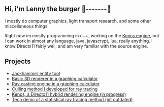 ## Hi, i'm Lenny the burger 🔦-------🔺
I mostly do computer graphics, light transport research, and some other miscellaneous things.

Right now im mostly programming in c++, working on the [Kenos engine](https://github.com/Lenny-the-burger/Kenos), but I can work in almost any language, java, javascrypt, lua, really anything. I know Directx11 fairly well, and am very familiar with the source engine.

## Projects
- [Jackhammer entity tool](https://github.com/Lenny-the-burger/jackhammer-entity-tool)
- [Basic 3D renderer in a graphing calculator](https://www.desmos.com/calculator/sgj6yzt48v)
- [Ray casting engine in a graphing calculator](https://www.desmos.com/calculator/9pena6ikij)
- [Culling method I developed for ray tracing](https://www.desmos.com/calculator/lez3huteog)
- [Kenos, a Directx11 hybrid rendering engine (in progress)](https://github.com/Lenny-the-burger/Kenos)
- [Tech demo of a statistical ray tracing method (bit outdated)](https://www.desmos.com/calculator/vgunkhtc7g)
